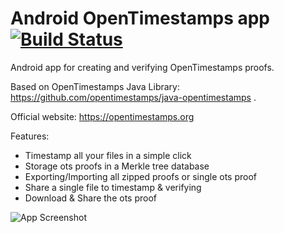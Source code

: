 # Android OpenTimestamps app [![Build Status](https://travis-ci.org/lvaccaro/AndroidOpenTimestamps.svg?branch=master)](https://travis-ci.org/lvaccaro/AndroidOpenTimestamps)
Android app for creating and verifying OpenTimestamps proofs.

Based on OpenTimestamps Java Library: https://github.com/opentimestamps/java-opentimestamps .

Official website: https://opentimestamps.org


Features:
* Timestamp all your files in a simple click
* Storage ots proofs in a Merkle tree database
* Exporting/Importing all zipped proofs or single ots proof
* Share a single file to timestamp & verifying
* Download & Share the ots proof

![App Screenshot](https://raw.githubusercontent.com/lvaccaro/AndroidOpenTimestamps/master/Screenshot.png)
